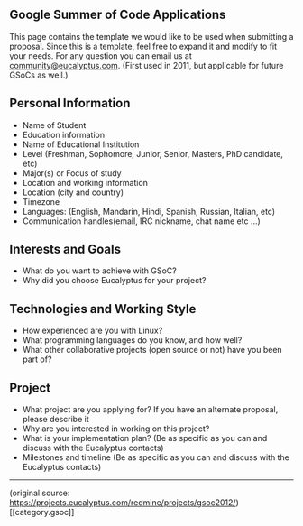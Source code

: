 ## Google Summer of Code Applications

This page contains the template we would like to be used when submitting a proposal. Since this is a template, feel free to expand it and modify to fit your needs. For any question you can email us at community@eucalyptus.com.  (First used in 2011, but applicable for future GSoCs as well.)

## Personal Information

* Name of Student
* Education information
* Name of Educational Institution
* Level (Freshman, Sophomore, Junior, Senior, Masters, PhD candidate, etc)
* Major(s) or Focus of study
* Location and working information
* Location (city and country)
* Timezone
* Languages: (English, Mandarin, Hindi, Spanish, Russian, Italian, etc)
* Communication handles(email, IRC nickname, chat name etc ...)

## Interests and Goals

* What do you want to achieve with GSoC?
* Why did you choose Eucalyptus for your project?

## Technologies and Working Style

* How experienced are you with Linux?
* What programming languages do you know, and how well?
* What other collaborative projects (open source or not) have you been part of?

## Project

* What project are you applying for? If you have an alternate proposal, please describe it
* Why are you interested in working on this project?
* What is your implementation plan? (Be as specific as you can and discuss with the Eucalyptus contacts)
* Milestones and timeline (Be as specific as you can and discuss with the Eucalyptus contacts)

********************************************************************************************

(original source: https://projects.eucalyptus.com/redmine/projects/gsoc2012/) 
[[category.gsoc]]
